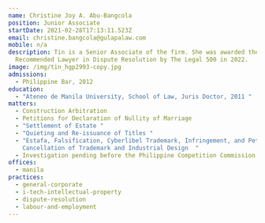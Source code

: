 ```yaml
---
name: Christine Joy A. Abu-Bangcola
position: Junior Associate
startDate: 2021-02-28T17:13:11.523Z
email: christine.bangcola@gulapalaw.com
mobile: n/a
description: Tin is a Senior Associate of the firm. She was awarded the
  Recommended Lawyer in Dispute Resolution by The Legal 500 in 2022.
image: /img/tin_hgp2993-copy.jpg
admissions:
  - Philippine Bar, 2012
education:
  - "Ateneo de Manila University, School of Law, Juris Doctor, 2011 "
matters:
  - Construction Arbitration
  - Petitions for Declaration of Nullity of Marriage
  - "Settlement of Estate "
  - "Quieting and Re-issuance of Titles "
  - "Estafa, Falsification, Cyberlibel Trademark, Infringement, and Petition for
    Cancellation of Trademark and Industrial Design  "
  - Investigation pending before the Philippine Competition Commission
offices:
  - manila
practices:
  - general-corporate
  - i-tech-intellectual-property
  - dispute-resolution
  - labour-and-employment
---
```

